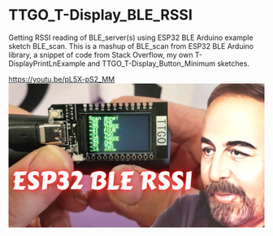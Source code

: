 # TTGO_T-Display_BLE_RSSI
Getting RSSI reading of BLE_server(s) using ESP32 BLE Arduino example sketch BLE_scan.
This is a mashup of BLE_scan from ESP32 BLE Arduino library, a snippet of code from Stack Overflow, my own T-DisplayPrintLnExample and TTGO_T-Display_Button_Minimum sketches.

https://youtu.be/pL5X-pS2_MM
![](https://github.com/ShotokuTech/TTGO_T-Display_BLE_RSSI/blob/main/esp32%20ble%20rssi.png)
